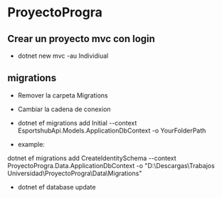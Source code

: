 # ProyectoProgra

## Crear un proyecto mvc con login

- dotnet new mvc -au Individiual

## migrations
- Remover la carpeta Migrations
- Cambiar la cadena de conexion
- dotnet ef migrations add Initial --context EsportshubApi.Models.ApplicationDbContext -o YourFolderPath

- example:

dotnet ef migrations add CreateIdentitySchema --context ProyectoProgra.Data.ApplicationDbContext -o "D:\Descargas\Trabajos Universidad\ProyectoProgra\Data\Migrations"

- dotnet ef database update
